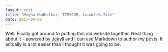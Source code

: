 ```yaml
---
layout: post
title: "Megha Mudholkar, TIMSCDR, Launches Site"
date: 2017-04-06
---
```


Well. Finally got around to putting this old website together. Neat thing about it - powered by [Jekyll](http://jekyllrb.com) and I can use Markdown to author my posts. It actually is a lot easier than I thought it was going to be.

